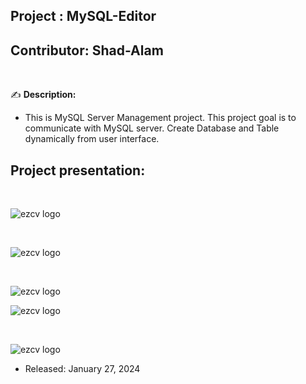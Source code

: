 
## Project    : MySQL-Editor
## Contributor: Shad-Alam 

<br/>

:writing_hand: **Description:** <br/>

- This is MySQL Server Management project. This project goal is to communicate with MySQL server. Create Database and Table dynamically from user interface. <br/>

## Project presentation: 

<br/> 

![ezcv logo](https://github.com/Shad-Alam/MySQL-Workbench/blob/main/screenshots/1.png)

<br/> 

![ezcv logo](https://github.com/Shad-Alam/MySQL-Workbench/blob/main/screenshots/2.png)

<br/> 

![ezcv logo](https://github.com/Shad-Alam/MySQL-Workbench/blob/main/screenshots/3.png)
<br/> 

![ezcv logo](https://github.com/Shad-Alam/MySQL-Workbench/blob/main/screenshots/4.png)

<br/> 

![ezcv logo](https://github.com/Shad-Alam/MySQL-Workbench/blob/main/screenshots/5.png)

* Released: January 27, 2024
